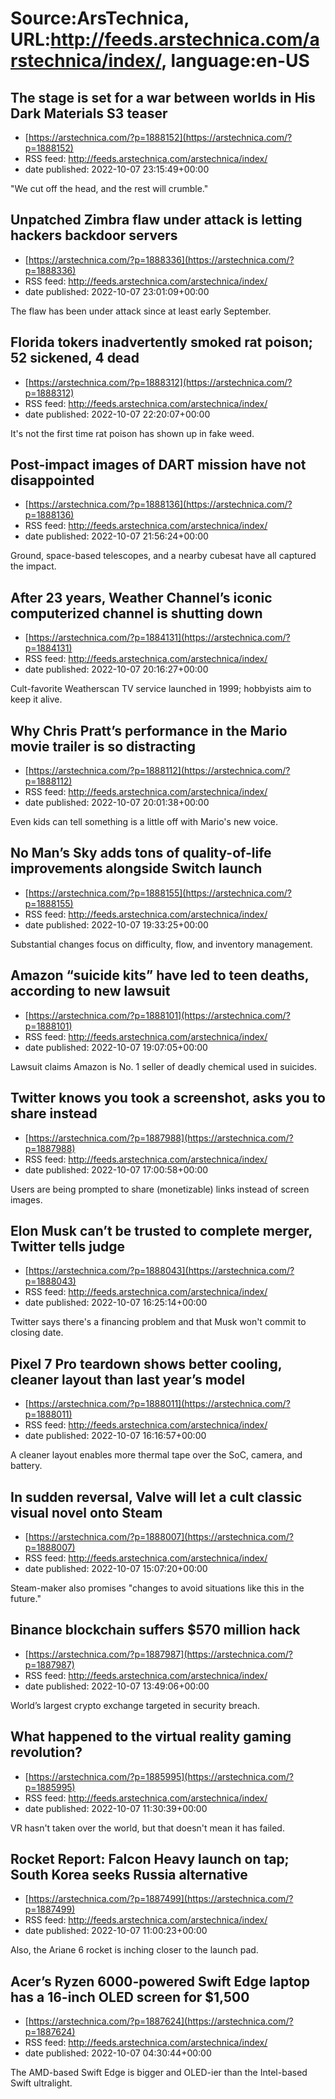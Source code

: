# Source:ArsTechnica, URL:http://feeds.arstechnica.com/arstechnica/index/, language:en-US

## The stage is set for a war between worlds in His Dark Materials S3 teaser
 - [https://arstechnica.com/?p=1888152](https://arstechnica.com/?p=1888152)
 - RSS feed: http://feeds.arstechnica.com/arstechnica/index/
 - date published: 2022-10-07 23:15:49+00:00

"We cut off the head, and the rest will crumble."

## Unpatched Zimbra flaw under attack is letting hackers backdoor servers
 - [https://arstechnica.com/?p=1888336](https://arstechnica.com/?p=1888336)
 - RSS feed: http://feeds.arstechnica.com/arstechnica/index/
 - date published: 2022-10-07 23:01:09+00:00

The flaw has been under attack since at least early September.

## Florida tokers inadvertently smoked rat poison; 52 sickened, 4 dead
 - [https://arstechnica.com/?p=1888312](https://arstechnica.com/?p=1888312)
 - RSS feed: http://feeds.arstechnica.com/arstechnica/index/
 - date published: 2022-10-07 22:20:07+00:00

It's not the first time rat poison has shown up in fake weed.

## Post-impact images of DART mission have not disappointed
 - [https://arstechnica.com/?p=1888136](https://arstechnica.com/?p=1888136)
 - RSS feed: http://feeds.arstechnica.com/arstechnica/index/
 - date published: 2022-10-07 21:56:24+00:00

Ground, space-based telescopes, and a nearby cubesat have all captured the impact.

## After 23 years, Weather Channel’s iconic computerized channel is shutting down
 - [https://arstechnica.com/?p=1884131](https://arstechnica.com/?p=1884131)
 - RSS feed: http://feeds.arstechnica.com/arstechnica/index/
 - date published: 2022-10-07 20:16:27+00:00

Cult-favorite Weatherscan TV service launched in 1999; hobbyists aim to keep it alive.

## Why Chris Pratt’s performance in the Mario movie trailer is so distracting
 - [https://arstechnica.com/?p=1888112](https://arstechnica.com/?p=1888112)
 - RSS feed: http://feeds.arstechnica.com/arstechnica/index/
 - date published: 2022-10-07 20:01:38+00:00

Even kids can tell something is a little off with Mario's new voice.

## No Man’s Sky adds tons of quality-of-life improvements alongside Switch launch
 - [https://arstechnica.com/?p=1888155](https://arstechnica.com/?p=1888155)
 - RSS feed: http://feeds.arstechnica.com/arstechnica/index/
 - date published: 2022-10-07 19:33:25+00:00

Substantial changes focus on difficulty, flow, and inventory management.

## Amazon “suicide kits” have led to teen deaths, according to new lawsuit
 - [https://arstechnica.com/?p=1888101](https://arstechnica.com/?p=1888101)
 - RSS feed: http://feeds.arstechnica.com/arstechnica/index/
 - date published: 2022-10-07 19:07:05+00:00

Lawsuit claims Amazon is No. 1 seller of deadly chemical used in suicides.

## Twitter knows you took a screenshot, asks you to share instead
 - [https://arstechnica.com/?p=1887988](https://arstechnica.com/?p=1887988)
 - RSS feed: http://feeds.arstechnica.com/arstechnica/index/
 - date published: 2022-10-07 17:00:58+00:00

Users are being prompted to share (monetizable) links instead of screen images.

## Elon Musk can’t be trusted to complete merger, Twitter tells judge
 - [https://arstechnica.com/?p=1888043](https://arstechnica.com/?p=1888043)
 - RSS feed: http://feeds.arstechnica.com/arstechnica/index/
 - date published: 2022-10-07 16:25:14+00:00

Twitter says there's a financing problem and that Musk won't commit to closing date.

## Pixel 7 Pro teardown shows better cooling, cleaner layout than last year’s model
 - [https://arstechnica.com/?p=1888011](https://arstechnica.com/?p=1888011)
 - RSS feed: http://feeds.arstechnica.com/arstechnica/index/
 - date published: 2022-10-07 16:16:57+00:00

A cleaner layout enables more thermal tape over the SoC, camera, and battery.

## In sudden reversal, Valve will let a cult classic visual novel onto Steam
 - [https://arstechnica.com/?p=1888007](https://arstechnica.com/?p=1888007)
 - RSS feed: http://feeds.arstechnica.com/arstechnica/index/
 - date published: 2022-10-07 15:07:20+00:00

Steam-maker also promises "changes to avoid situations like this in the future."

## Binance blockchain suffers $570 million hack
 - [https://arstechnica.com/?p=1887987](https://arstechnica.com/?p=1887987)
 - RSS feed: http://feeds.arstechnica.com/arstechnica/index/
 - date published: 2022-10-07 13:49:06+00:00

World’s largest crypto exchange targeted in security breach.

## What happened to the virtual reality gaming revolution?
 - [https://arstechnica.com/?p=1885995](https://arstechnica.com/?p=1885995)
 - RSS feed: http://feeds.arstechnica.com/arstechnica/index/
 - date published: 2022-10-07 11:30:39+00:00

VR hasn't taken over the world, but that doesn't mean it has failed.

## Rocket Report: Falcon Heavy launch on tap; South Korea seeks Russia alternative
 - [https://arstechnica.com/?p=1887499](https://arstechnica.com/?p=1887499)
 - RSS feed: http://feeds.arstechnica.com/arstechnica/index/
 - date published: 2022-10-07 11:00:23+00:00

Also, the Ariane 6 rocket is inching closer to the launch pad.

## Acer’s Ryzen 6000-powered Swift Edge laptop has a 16-inch OLED screen for $1,500
 - [https://arstechnica.com/?p=1887624](https://arstechnica.com/?p=1887624)
 - RSS feed: http://feeds.arstechnica.com/arstechnica/index/
 - date published: 2022-10-07 04:30:44+00:00

The AMD-based Swift Edge is bigger and OLED-ier than the Intel-based Swift ultralight.

